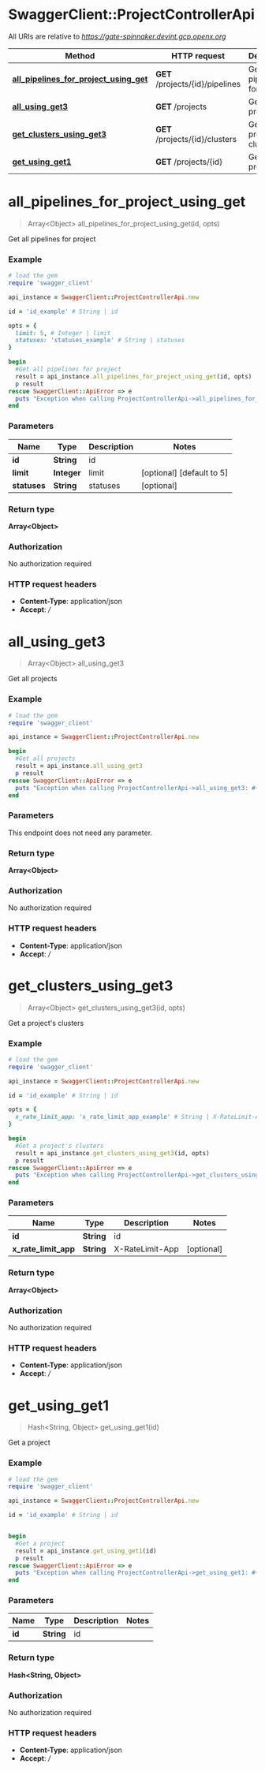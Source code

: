 # SwaggerClient::ProjectControllerApi

All URIs are relative to *https://gate-spinnaker.devint.gcp.openx.org*

Method | HTTP request | Description
------------- | ------------- | -------------
[**all_pipelines_for_project_using_get**](ProjectControllerApi.md#all_pipelines_for_project_using_get) | **GET** /projects/{id}/pipelines | Get all pipelines for project
[**all_using_get3**](ProjectControllerApi.md#all_using_get3) | **GET** /projects | Get all projects
[**get_clusters_using_get3**](ProjectControllerApi.md#get_clusters_using_get3) | **GET** /projects/{id}/clusters | Get a project&#39;s clusters
[**get_using_get1**](ProjectControllerApi.md#get_using_get1) | **GET** /projects/{id} | Get a project


# **all_pipelines_for_project_using_get**
> Array&lt;Object&gt; all_pipelines_for_project_using_get(id, opts)

Get all pipelines for project

### Example
```ruby
# load the gem
require 'swagger_client'

api_instance = SwaggerClient::ProjectControllerApi.new

id = 'id_example' # String | id

opts = { 
  limit: 5, # Integer | limit
  statuses: 'statuses_example' # String | statuses
}

begin
  #Get all pipelines for project
  result = api_instance.all_pipelines_for_project_using_get(id, opts)
  p result
rescue SwaggerClient::ApiError => e
  puts "Exception when calling ProjectControllerApi->all_pipelines_for_project_using_get: #{e}"
end
```

### Parameters

Name | Type | Description  | Notes
------------- | ------------- | ------------- | -------------
 **id** | **String**| id | 
 **limit** | **Integer**| limit | [optional] [default to 5]
 **statuses** | **String**| statuses | [optional] 

### Return type

**Array&lt;Object&gt;**

### Authorization

No authorization required

### HTTP request headers

 - **Content-Type**: application/json
 - **Accept**: */*



# **all_using_get3**
> Array&lt;Object&gt; all_using_get3

Get all projects

### Example
```ruby
# load the gem
require 'swagger_client'

api_instance = SwaggerClient::ProjectControllerApi.new

begin
  #Get all projects
  result = api_instance.all_using_get3
  p result
rescue SwaggerClient::ApiError => e
  puts "Exception when calling ProjectControllerApi->all_using_get3: #{e}"
end
```

### Parameters
This endpoint does not need any parameter.

### Return type

**Array&lt;Object&gt;**

### Authorization

No authorization required

### HTTP request headers

 - **Content-Type**: application/json
 - **Accept**: */*



# **get_clusters_using_get3**
> Array&lt;Object&gt; get_clusters_using_get3(id, opts)

Get a project's clusters

### Example
```ruby
# load the gem
require 'swagger_client'

api_instance = SwaggerClient::ProjectControllerApi.new

id = 'id_example' # String | id

opts = { 
  x_rate_limit_app: 'x_rate_limit_app_example' # String | X-RateLimit-App
}

begin
  #Get a project's clusters
  result = api_instance.get_clusters_using_get3(id, opts)
  p result
rescue SwaggerClient::ApiError => e
  puts "Exception when calling ProjectControllerApi->get_clusters_using_get3: #{e}"
end
```

### Parameters

Name | Type | Description  | Notes
------------- | ------------- | ------------- | -------------
 **id** | **String**| id | 
 **x_rate_limit_app** | **String**| X-RateLimit-App | [optional] 

### Return type

**Array&lt;Object&gt;**

### Authorization

No authorization required

### HTTP request headers

 - **Content-Type**: application/json
 - **Accept**: */*



# **get_using_get1**
> Hash&lt;String, Object&gt; get_using_get1(id)

Get a project

### Example
```ruby
# load the gem
require 'swagger_client'

api_instance = SwaggerClient::ProjectControllerApi.new

id = 'id_example' # String | id


begin
  #Get a project
  result = api_instance.get_using_get1(id)
  p result
rescue SwaggerClient::ApiError => e
  puts "Exception when calling ProjectControllerApi->get_using_get1: #{e}"
end
```

### Parameters

Name | Type | Description  | Notes
------------- | ------------- | ------------- | -------------
 **id** | **String**| id | 

### Return type

**Hash&lt;String, Object&gt;**

### Authorization

No authorization required

### HTTP request headers

 - **Content-Type**: application/json
 - **Accept**: */*



